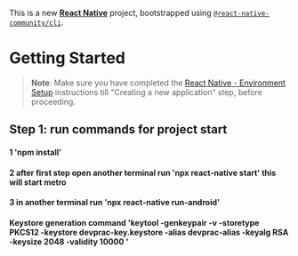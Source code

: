 This is a new [**React Native**](https://reactnative.dev) project, bootstrapped using [`@react-native-community/cli`](https://github.com/react-native-community/cli).

# Getting Started

>**Note**: Make sure you have completed the [React Native - Environment Setup](https://reactnative.dev/docs/environment-setup) instructions till "Creating a new application" step, before proceeding.

## Step 1: run commands for project start

#### 1 'npm install'
#### 2 after first step open another terminal run 'npx react-native start' this will start metro
#### 3 in another terminal run 'npx react-native run-android'


#### Keystore generation command 'keytool -genkeypair -v -storetype PKCS12 -keystore devprac-key.keystore -alias devprac-alias -keyalg RSA -keysize 2048 -validity 10000 '

